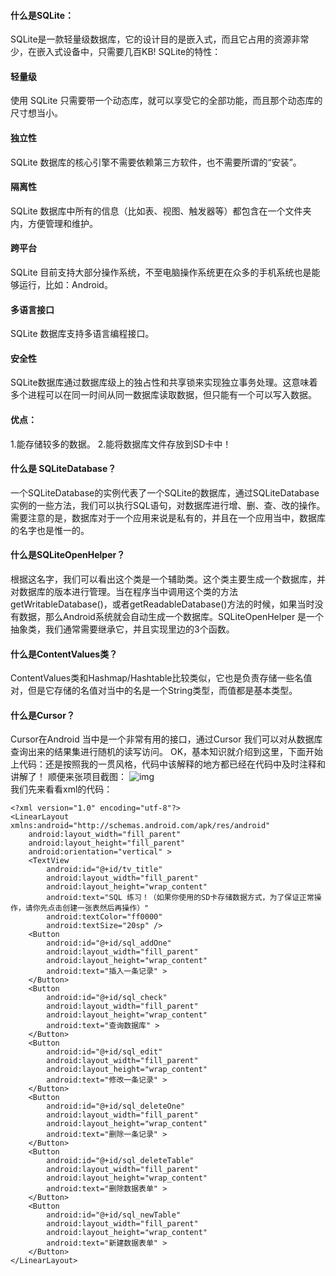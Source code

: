 #### 什么是SQLite：
SQLite是一款轻量级数据库，它的设计目的是嵌入式，而且它占用的资源非常少，在嵌入式设备中，只需要几百KB!
SQLite的特性：
#### 轻量级
使用 SQLite 只需要带一个动态库，就可以享受它的全部功能，而且那个动态库的尺寸想当小。
#### 独立性
SQLite 数据库的核心引擎不需要依赖第三方软件，也不需要所谓的“安装”。
#### 隔离性
SQLite 数据库中所有的信息（比如表、视图、触发器等）都包含在一个文件夹内，方便管理和维护。
#### 跨平台
SQLite 目前支持大部分操作系统，不至电脑操作系统更在众多的手机系统也是能够运行，比如：Android。
#### 多语言接口
SQLite 数据库支持多语言编程接口。
#### 安全性
SQLite数据库通过数据库级上的独占性和共享锁来实现独立事务处理。这意味着多个进程可以在同一时间从同一数据库读取数据，但只能有一个可以写入数据。
#### 优点：
1.能存储较多的数据。
2.能将数据库文件存放到SD卡中！
#### 什么是 SQLiteDatabase？ 
一个SQLiteDatabase的实例代表了一个SQLite的数据库，通过SQLiteDatabase实例的一些方法，我们可以执行SQL语句，对数据库进行增、删、查、改的操作。需要注意的是，数据库对于一个应用来说是私有的，并且在一个应用当中，数据库的名字也是惟一的。
#### 什么是SQLiteOpenHelper？
根据这名字，我们可以看出这个类是一个辅助类。这个类主要生成一个数据库，并对数据库的版本进行管理。当在程序当中调用这个类的方法getWritableDatabase()，或者getReadableDatabase()方法的时候，如果当时没有数据，那么Android系统就会自动生成一个数据库。SQLiteOpenHelper 是一个抽象类，我们通常需要继承它，并且实现里边的3个函数。
#### 什么是ContentValues类？
ContentValues类和Hashmap/Hashtable比较类似，它也是负责存储一些名值对，但是它存储的名值对当中的名是一个String类型，而值都是基本类型。
#### 什么是Cursor？
Cursor在Android 当中是一个非常有用的接口，通过Cursor 我们可以对从数据库查询出来的结果集进行随机的读写访问。
OK，基本知识就介绍到这里，下面开始上代码：还是按照我的一贯风格，代码中该解释的地方都已经在代码中及时注释和讲解了！
顺便来张项目截图：
![img](P)  
我们先来看看xml的代码：
```  
<?xml version="1.0" encoding="utf-8"?>
<LinearLayout xmlns:android="http://schemas.android.com/apk/res/android"
    android:layout_width="fill_parent"
    android:layout_height="fill_parent"
    android:orientation="vertical" >
    <TextView
        android:id="@+id/tv_title"
        android:layout_width="fill_parent"
        android:layout_height="wrap_content"
        android:text="SQL 练习！（如果你使用的SD卡存储数据方式，为了保证正常操作，请你先点击创建一张表然后再操作）"
        android:textColor="ff0000"
        android:textSize="20sp" />
    <Button
        android:id="@+id/sql_addOne"
        android:layout_width="fill_parent"
        android:layout_height="wrap_content"
        android:text="插入一条记录" >
    </Button>
    <Button
        android:id="@+id/sql_check"
        android:layout_width="fill_parent"
        android:layout_height="wrap_content"
        android:text="查询数据库" >
    </Button>
    <Button
        android:id="@+id/sql_edit"
        android:layout_width="fill_parent"
        android:layout_height="wrap_content"
        android:text="修改一条记录" >
    </Button>
    <Button
        android:id="@+id/sql_deleteOne"
        android:layout_width="fill_parent"
        android:layout_height="wrap_content"
        android:text="删除一条记录" >
    </Button>
    <Button
        android:id="@+id/sql_deleteTable"
        android:layout_width="fill_parent"
        android:layout_height="wrap_content"
        android:text="删除数据表单" >
    </Button>
    <Button
        android:id="@+id/sql_newTable"
        android:layout_width="fill_parent"
        android:layout_height="wrap_content"
        android:text="新建数据表单" >
    </Button>
</LinearLayout>
```